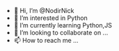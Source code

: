 - 👋 Hi, I’m @NodirNick
- 👀 I’m interested in Python
- 🌱 I’m currently learning Python,JS
- 💞️ I’m looking to collaborate on ...
- 📫 How to reach me ...

<!---
NodirNick/NodirNick is a ✨ special ✨ repository because its `README.md` (this file) appears on your GitHub profile.
You can click the Preview link to take a look at your changes.
--->
